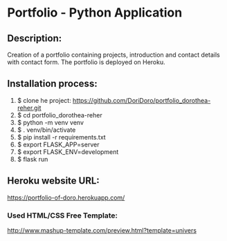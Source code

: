 # Portfolio - Python Application


## Description:
Creation of a portfolio containing projects, introduction and contact details with contact form. The portfolio is deployed on Heroku.


## Installation process:
1. $ clone he project: https://github.com/DoriDoro/portfolio_dorothea-reher.git
2. $ cd portfolio_dorothea-reher
3. $ python -m venv venv
4. $ . venv/bin/activate
5. $ pip install -r requirements.txt
6. $ export FLASK_APP=server
7. $ export FLASK_ENV=development
8. $ flask run


## Heroku website URL:
https://portfolio-of-doro.herokuapp.com/



### Used HTML/CSS Free Template:
http://www.mashup-template.com/preview.html?template=univers




